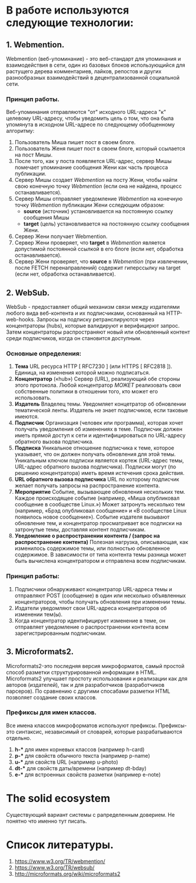 # В работе используются следующие технологии:
## 1. Webmention.
Webmention (веб-упоминание) - это веб-стандарт для упоминания и взаимодействия в сети, один из базовых блоков использующийся для растущего дерева комментариев, лайков, репостов и других разнообразных взаимодействий в децентрализованной социальной сети.
### Принцип работы.
Веб-упоминания отправляются "от" исходного URL-адреса "к" целевому URL-адресу, чтобы уведомить цель о том, что она была упомянута в исходном URL-адресе по следующему обобщенному алгоритму:

1. Пользователь Миша пишет пост в своем блоге.
2. Пользователь Женя пишет пост в своем блоге, который ссылается на пост Мишы.
3. После того, как у поста появляется URL-адрес, сервер Мишы помечает упоминание сообщения Жени как часть процесса публикации.
4. Сервер Мишы создает _Webmention_ на посту Жени, чтобы найти свою конечную точку _Webmention_ (если она не найдена, процесс останавливается).
5. Сервер Мишы отправляет уведомление _Webmention_ на конечную точку _Webmention_ публикации Жени сследющим образом:
    * __source__ (источник) установливается на постоянную ссылку сообщения Мишы
    * __target__ (цель) установливается на постоянную ссылку сообщения Жени.
6. Сервер Жени получает Webmention.
7. Сервер Жени проверяет, что __target__ в _Webmention_ является допустимой постоянной ссылкой в его блоге (если нет, обработка останавливается).
8. Сервер Жени проверяет, что __source__ в _Webmention_ (при извлечении, после FETCH перенаправлений) содержит гиперссылку на target (если нет, обработка останавливается).

## 2. WebSub.
WebSub - предоставляет общий механизм связи между издателями любого вида веб-контента и их подписчиками, основанный на HTTP-web-hooks. Запросы на подписку ретранслируются через концентраторы (hubs), которые валидируют и верифицирют запрос. Затем концентраторы распространяют новый или обновленный контент среди подписчиков, когда он становится доступным.

### Основные определения:
1. __Тема__
URL ресурса HTTP [ RFC7230 ] (или HTTPS [ RFC2818 ]). Единица, на изменения которой можно подписаться.
2. __Концентратор__ («hub»)
Сервер (URL), реализующий обе стороны этого протокола. Любой концентратор _МОЖЕТ_ реализовать свои собственные политики в отношении того, кто может его использовать.
3. __Издатель__
Владелец темы. Уведомляет концетратор об обновлении тематической ленты. Издатель не знает подписчиков, если таковые имеются.
4. __Подписчик__
Организация (человек или программа), которая хочет получать уведомления об изменениях в теме. Подписчик должен иметь прямой доступ к сети и идентифицироваться по URL-адресу обратного вызова подписчика.
5. __Подписка__
Уникальное отношение подписчика к теме, которое указывает, что он должен получать обновления для этой темы. Уникальным ключом подписки является кортеж (URL-адрес темы, URL-адрес обратного вызова подписчика). Подписки могут (по решению концентратора) иметь время истечения срока действия.
6. __URL обратного вызова подписчика__
URL по которому подписчик желает получать запросы на распространение контента.
7. __Мероприятие__
Событие, вызывающее обновления нескольких тем. Каждое происходящее событие (например, «Миша опубликовал сообщение в сообществе Linux.») Может затронуть несколько тем (например, «Брэд опубликовал сообщение» и «В сообществе Linux появилось новое сообщение»). Событие издателя вызывают обновление тем, и концентратор просматривает все подписки на затронутые темы, доставляя контент подписчикам.
8. __Уведомление о распространении контента / (запрос на распространение контента)__
Полезная нагрузка, описывающая, как изменилось содержимое темы, или полностью обновленное содержимое. В зависимости от типа контента темы разница может быть вычислена концентратором и отправлена всем подписчикам.

### Принцип работы:
1. Подписчики обнаруживают концентратор URL-адреса темы и отправляют POST (сообщение) в один или несколько объявленных концентраторов, чтобы получать обновления при изменении темы.
2. Издатели уведомляют свои URL-адреса концентраторов об изменении тем(ы).
3. Когда концентратор идентифицирует изменение в теме, он отправляет уведомление о распространении контента всем зарегистрированным подписчикам.

## 3. Microformats2.
Microformats2-это последняя версия микроформатов, самый простой способ разметки структурированной информации в HTML. Microformats2 улучшает простоту использования и реализации как для авторов (издателей), так и для разработчиков (разработчиков парсеров). По сравнению с другими спосабами разметки HTML позволяет создание своих классов.

### Префиксы для имен классов.
Все имена классов микроформатов используют префиксы. Префиксы-это синтаксис, независимый от словарей, которые разрабатываются отдельно.
1. __h-*__ для имен корневых классов (например h-card)
2. __p-*__ для свойств обычного текста (например p-name)
3. __u-*__ для свойств URL (например u-photo)
4. __dt-*__ для свойств даты/времени (например dt-bday)
5. __e-*__ для встроенных свойств разметки (например e-note)

# The solid ecosystem
Существующий вариант системы с рапределенным доверием. Не понятно что именно тут писать.

# Список литературы.
1. https://www.w3.org/TR/webmention/
2. https://www.w3.org/TR/websub/
1. http://microformats.org/wiki/microformats2
